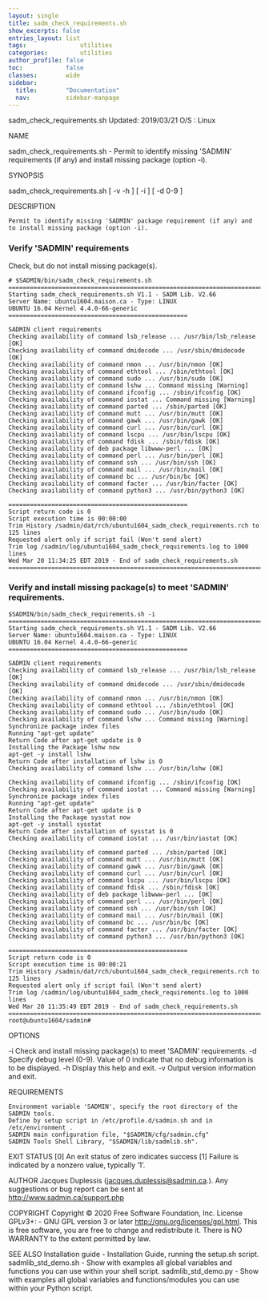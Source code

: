 ```yaml
---
layout: single
title: sadm_check_requirements.sh
show_excerpts: false
entries_layout: list
tags:               utilities
categories:         utilities
author_profile: false
toc:            false
classes:        wide
sidebar:
  title:        "Documentation"
  nav:          sidebar-manpage
---
```


sadm_check_requirements.sh
Updated: 2019/03/21
O/S : Linux
 
NAME

sadm_check_requirements.sh   -   Permit to identify missing 'SADMIN' requirements (if any) and install missing package (option -i).
 
SYNOPSIS

sadm_check_requirements.sh     [ -v -h  ]    [ -i  ]    [ -d   0-9  ]   
 
DESCRIPTION

    Permit to identify missing 'SADMIN' package requirement (if any) and to install missing package (option -i).



### Verify 'SADMIN' requirements
Check, but do not install missing package(s).
```
# $SADMIN/bin/sadm_check_requirements.sh 
================================================================================
Starting sadm_check_requirements.sh V1.1 - SADM Lib. V2.66
Server Name: ubuntu1604.maison.ca - Type: LINUX
UBUNTU 16.04 Kernel 4.4.0-66-generic
==================================================

SADMIN client requirements
Checking availability of command lsb_release ... /usr/bin/lsb_release [OK]
Checking availability of command dmidecode ... /usr/sbin/dmidecode [OK]
Checking availability of command nmon ... /usr/bin/nmon [OK]
Checking availability of command ethtool ... /sbin/ethtool [OK]
Checking availability of command sudo ... /usr/bin/sudo [OK]
Checking availability of command lshw ... Command missing [Warning]
Checking availability of command ifconfig ... /sbin/ifconfig [OK]
Checking availability of command iostat ... Command missing [Warning]
Checking availability of command parted ... /sbin/parted [OK]
Checking availability of command mutt ... /usr/bin/mutt [OK]
Checking availability of command gawk ... /usr/bin/gawk [OK]
Checking availability of command curl ... /usr/bin/curl [OK]
Checking availability of command lscpu ... /usr/bin/lscpu [OK]
Checking availability of command fdisk ... /sbin/fdisk [OK]
Checking availability of deb package libwww-perl ... [OK]
Checking availability of command perl ... /usr/bin/perl [OK]
Checking availability of command ssh ... /usr/bin/ssh [OK]
Checking availability of command mail ... /usr/bin/mail [OK]
Checking availability of command bc ... /usr/bin/bc [OK]
Checking availability of command facter ... /usr/bin/facter [OK]
Checking availability of command python3 ... /usr/bin/python3 [OK]

==================================================
Script return code is 0
Script execution time is 00:00:00
Trim History /sadmin/dat/rch/ubuntu1604_sadm_check_requirements.rch to 125 lines
Requested alert only if script fail (Won't send alert)
Trim log /sadmin/log/ubuntu1604_sadm_check_requirements.log to 1000 lines
Wed Mar 20 11:34:25 EDT 2019 - End of sadm_check_requirements.sh
================================================================================
```


### Verify and install missing package(s) to meet 'SADMIN' requirements.
        
```
$SADMIN/bin/sadm_check_requirements.sh -i 
================================================================================
Starting sadm_check_requirements.sh V1.1 - SADM Lib. V2.66
Server Name: ubuntu1604.maison.ca - Type: LINUX
UBUNTU 16.04 Kernel 4.4.0-66-generic
==================================================

SADMIN client requirements
Checking availability of command lsb_release ... /usr/bin/lsb_release [OK]
Checking availability of command dmidecode ... /usr/sbin/dmidecode [OK]
Checking availability of command nmon ... /usr/bin/nmon [OK]
Checking availability of command ethtool ... /sbin/ethtool [OK]
Checking availability of command sudo ... /usr/bin/sudo [OK]
Checking availability of command lshw ... Command missing [Warning]
Synchronize package index files
Running "apt-get update"
Return Code after apt-get update is 0
Installing the Package lshw now
apt-get -y install lshw
Return Code after installation of lshw is 0
Checking availability of command lshw ... /usr/bin/lshw [OK]

Checking availability of command ifconfig ... /sbin/ifconfig [OK]
Checking availability of command iostat ... Command missing [Warning]
Synchronize package index files
Running "apt-get update"
Return Code after apt-get update is 0
Installing the Package sysstat now
apt-get -y install sysstat
Return Code after installation of sysstat is 0
Checking availability of command iostat ... /usr/bin/iostat [OK]

Checking availability of command parted ... /sbin/parted [OK]
Checking availability of command mutt ... /usr/bin/mutt [OK]
Checking availability of command gawk ... /usr/bin/gawk [OK]
Checking availability of command curl ... /usr/bin/curl [OK]
Checking availability of command lscpu ... /usr/bin/lscpu [OK]
Checking availability of command fdisk ... /sbin/fdisk [OK]
Checking availability of deb package libwww-perl ... [OK]
Checking availability of command perl ... /usr/bin/perl [OK]
Checking availability of command ssh ... /usr/bin/ssh [OK]
Checking availability of command mail ... /usr/bin/mail [OK]
Checking availability of command bc ... /usr/bin/bc [OK]
Checking availability of command facter ... /usr/bin/facter [OK]
Checking availability of command python3 ... /usr/bin/python3 [OK]

==================================================
Script return code is 0
Script execution time is 00:00:21
Trim History /sadmin/dat/rch/ubuntu1604_sadm_check_requirements.rch to 125 lines
Requested alert only if script fail (Won't send alert)
Trim log /sadmin/log/ubuntu1604_sadm_check_requirements.log to 1000 lines
Wed Mar 20 11:35:49 EDT 2019 - End of sadm_check_requirements.sh
================================================================================
root@ubuntu1604/sadmin# 
```        



 
OPTIONS

-i
    Check and install missing package(s) to meet 'SADMIN' requirements.
-d
    Specify debug level (0-9).
    Value of 0 indicate that no debug information is to be displayed.
-h
    Display this help and exit.
-v
    Output version information and exit.



REQUIREMENTS

    Environment variable 'SADMIN', specify the root directory of the SADMIN tools.
    Define by setup script in /etc/profile.d/sadmin.sh and in /etc/environment .
    SADMIN main configuration file, "$SADMIN/cfg/sadmin.cfg"
    SADMIN Tools Shell Library, "$SADMIN/lib/sadmlib.sh".


 
EXIT STATUS
[0]    An exit status of zero indicates success
[1]    Failure is indicated by a nonzero value, typically ‘1’.

 
AUTHOR
Jacques Duplessis (jacques.duplessis@sadmin.ca.).
Any suggestions or bug report can be sent at http://www.sadmin.ca/support.php

 
COPYRIGHT
Copyright © 2020 Free Software Foundation, Inc. License GPLv3+:
    - GNU GPL version 3 or later http://gnu.org/licenses/gpl.html.
This is free software, you are free to change and redistribute it.
There is NO WARRANTY to the extent permitted by law.

 
SEE ALSO
Installation guide    - Installation Guide, running the setup.sh script.
sadmlib_std_demo.sh    - Show with examples all global variables and functions you can use within your shell script.
sadmlib_std_demo.py    - Show with examples all global variables and functions/modules you can use within your Python script.
